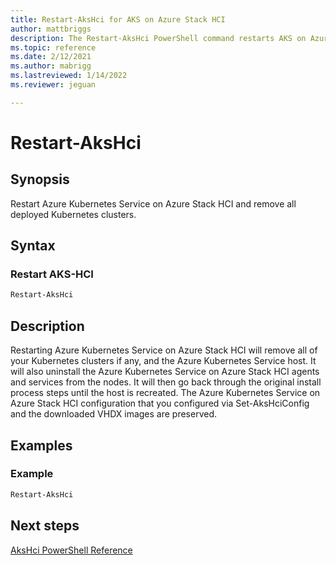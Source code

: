```yaml
---
title: Restart-AksHci for AKS on Azure Stack HCI
author: mattbriggs
description: The Restart-AksHci PowerShell command restarts AKS on Azure Stack HCI and removes all deployed Kubernetes clusters.
ms.topic: reference
ms.date: 2/12/2021
ms.author: mabrigg 
ms.lastreviewed: 1/14/2022
ms.reviewer: jeguan

---
```


# Restart-AksHci

## Synopsis
Restart Azure Kubernetes Service on Azure Stack HCI and remove all deployed Kubernetes clusters.

## Syntax

### Restart AKS-HCI
```powershell
Restart-AksHci
```

## Description
Restarting Azure Kubernetes Service on Azure Stack HCI will remove all of your Kubernetes clusters if any, and the Azure Kubernetes Service host. It will also uninstall the Azure Kubernetes Service on Azure Stack HCI agents and services from the nodes. It will then go back through the original install process steps until the host is recreated. The Azure Kubernetes Service on Azure Stack HCI configuration that you configured via Set-AksHciConfig and the downloaded VHDX images are preserved.

## Examples

### Example
```powershell
Restart-AksHci
```

## Next steps

[AksHci PowerShell Reference](index.md)